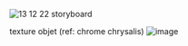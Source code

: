 
![13 12 22 storyboard](https://user-images.githubusercontent.com/116265979/207302474-ac0ef65c-9dab-4320-9fec-a3e25fe8e830.jpg)

texture objet (ref: chrome chrysalis)
![image](https://user-images.githubusercontent.com/116265979/207366132-7d44fccf-9393-496e-807b-7f9c763a7495.png)
